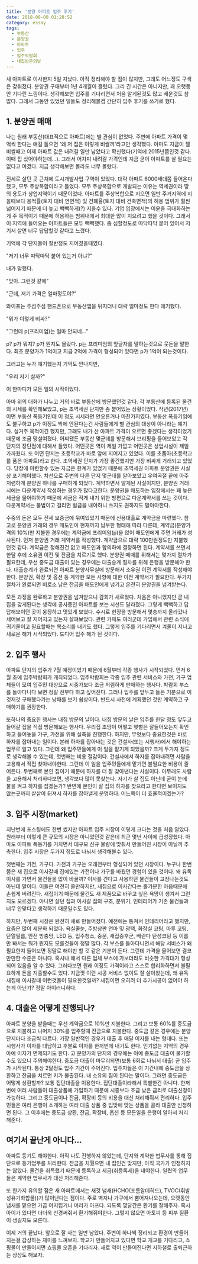 ```yaml
---
title: '분양 아파트 입주 후기'
date: 2018-08-08 01:28:52
category: essay
tags:
  - 부동산
  - 분양권
  - 아파트
  - 입주
  - 입주박람회
  - 내집방문의날
---
```




새 아파트로 이사한지 5일 지났다. 아직 정리해야 할 짐이 많지만, 그래도 어느정도 구색은 갖춰졌다. 분양권 구매부터 1년 4개월이 흘렀다.
그리 긴 시간은 아니지만, 꽤 오랫동안 기다린 느낌이다. 생각해보면 입주를 기다리면서 처음 알게된것도 많고 배운것도 참 많다. 그래서 그동안
있었던 일들도 정리해볼겸 간단히 입주 후기를 쓰기로 했다.

  

## 1\. 분양권 매매

나는 원래 부동산(대표적으로 아파트)에는 별 관심이 없었다. 주변에 아파트 가격이 몇억씩 한다는 얘길 들으면 '왜 저 집은 이렇게
비쌀까'라고만 생각했다. 아마도 지금이 젤 비쌀때고 이제 아파트 값은 내려갈 일만 남았다고 확신했다(기억에 2015년쯤인것 같다. 이때 집
샀어야하는데...). 그래서 어차피 내려갈 가격인데 지금 굳이 아파트를 살 필요는 없다고 여겼다. 지금 생각해보면 몰라도 너무 몰랐다.

  

전세로 살던 곳 근처에 도시개발사업 구역이 있었다. 대략 아파트 6000세대쯤 들어온다 했고, 모두 주상복합이라고 들었다. 모두 주상복합으로
개발되는 이유는 역세권이라 땅의 용도가 상업지역이기 때문이었다. 아파트를 주상복합으로 지으면 일반 주거지역에 지을때보다 용적률(토지 대비
연면적) 및 건폐율(토지 대비 건축면적)의 허용 범위가 훨씬 넓어지기 때문에 더 높고 빽빽하게(?) 지을수 있다. 기업 입장에서는 이윤을
극대화하는게 주 목적이기 때문에 허용하는 범위내에서 최대한 많이 지으려고 했을 것이다. 그래서 이 지역에 들어오는 아파트들은 모두 빽빽했다.
좀 심할정도로 따닥따닥 붙어 있어서 저기서 살면 너무 답답할것 같다고 느꼈다.

  

기억에 각 단지들이 절반정도 지어졌을때였다.

"저기 너무 따닥따닥 붙어 있는거 아냐?"

내가 말했다.

"맞아. 그런것 같에"

"근데, 저기 가격은 얼마정도야?"

와이프는 주섬주섬 핸드폰으로 부동산앱을 뒤지더니 대략 얼마정도 한다 얘기했다.

"뭐가 이렇게 비싸?"

"그런데 p(프리미엄)는 얼마 안되네..."

p? p가 뭐지? p가 뭔지도 몰랐다. p는 프리미엄의 앞글자를 말하는것으로 웃돈을 말한다. 최초 분양가가 1억이고 지금 2억에 가격이
형성되어 있다면 p가 1억이 되는것이다.

그러고는 누가 얘기했는지 기억도 안나지만,

"우리 저기 살까?"

이 한마디가 모든 일의 시작이었다.

  

아마 위의 대화가 나누고 거의 바로 부동산에 방문했던것 같다. 각 부동산에 등록된 물건의 시세를 확인해보았고, p는 초역세권 단지만 좀
붙어있는 상황이었다. 작년(2017년)이면 부동산 폭등기인데 이 정도 시세라면 안오른거나 마찬가지였다. 부동산 폭등기임에도 불구하고 p가
이정도 밖에 안된다는건 사람들에게 별 관심의 대상이 아니라는 얘기다. 실거주 목적이긴 했지만, 그래도 내가 산 아파트 가격이 오르면 좋겠다는
생각이었기 때문에 조금 망설여졌다. 어찌됐든 부동산 몇군데를 방문해서 브리핑을 들어보았고 각 단지의 장단점에 대해서 들었다. 어떤곳은 역이
제일 가깝고 어떤곳은 상업시설이 제일 가까웠다. 또 어떤 단지는 초등학교가 바로 앞에 지어지고 있었다. 이를 초품아(초등학교를 품은
아파트)라고 한다. 초역세권 단지가 가장 좋긴했지만 가장 비싸게 거래되고 있었다. 당장에 마련할수 있는 자금은 한계가 있었기 때문에 초역세권
아파트 분양권은 사실상 포기해야했다. 차선으로 주변의 다른 단지 몇군데를 알아보았고 우여곡절 끝에 아주 저렴하게 분양권 하나를 구매하게
되었다. 계약하면서 알게된 사실이지만, 분양권 거래시에는 다운계약서 작성하는 경우가 많다고한다. 분양권을 매도하는 입장에서는 꽤 높은 세금을
물어야하기 때문에 세금은 적게 내기 위한 방편으로 다운계약서를 쓰는 것이다. 다운계약서는 불법이고 걸리면 벌금을 내야하니 쓰지도 권하지도
말아야한다.

  

수중의 돈은 모두 전세 보증금에 묶여있었기 때문에 신용대출로 계약금을 마련했다. 참고로 분양권 거래의 경우 매도인이 현재까지 납부한 형태에
따라 다른데, 계약금(분양가격의 10%)만 지불한 경우에는 계약금에 프리미엄(p)을 얹어 매도인에게 주면 거래가 성사된다. 먼저 분양권 거래
계약서를 작성했다. 계약금으로 대략 100만원정도만 지불했던것 같다. 계약금은 정해진건 없고 매도인과 합의하에 결정하면 된다. 계약서를
쓰면서 한달 후에 소유권 이전 및 잔금을 치르기로 했다. 분양권 매매를 위해서는 몇가지 절차가 필요한데, 우선 중도금 대출이 있는 경우에는
대출승계 절차를 위해 은행을 방문해야 한다. 대출승계가 완료되면 아파트 분양사무실에 방문해서 소유권 이전 계약서를 작성해야한다. 분양권,
확장 및 옵션 등 계약한 모든 사항에 대한 이전 계약서가 필요한다. 두가지 절차가 완료되면 비로소 남은 잔금을 매도인에게 넘기고 온전히
분양권을 넘겨받는다.

  

모든 과정을 완료하고 분양권을 넘겨받으니 감회가 새로웠다. 처음은 아니었지만 곧 내 집을 갖게된다는 생각에 공사중인 아파트를 보는 시선도
달라졌다. 그렇게 빽빽하고 답답해보이던 곳이 웅장하고 멋있게 보였다. 수시로 현장을 방문해서 몇층까지 올라갔나 세어보고 잘 지어지고 있는지
살펴보았다. 관련 카페도 여러군데 가입해서 관련 소식에 귀기울이고 필요할때는 목소리를 내기도 했다. 그렇게 입주를 기다리면서 겨울이 지나고
새로운 해가 시작되었다. 드디어 입주 해가 된 것이다.

  

## 2\. 입주 행사

아파트 단지의 입주가 7월 예정이었기 때문에 6월부터 각종 행사가 시작되었다. 먼저 6월 초에 입주박람회가 개최되었다. 입주박람회는 각종
입주 관련 서비스와 가전, 가구 업체들이 모여 입주민 대상으로 시중가보다 조금 저렴하게 판매하는 행사다. 박람회 부스를 돌아다니다 보면 정말
전부다 하고 싶어진다. 그러나 입주를 앞두고 들뜬 기분으로 이것저것 구매했다가는 낭패를 보기 쉽상이다. 반드시 사전에 계획했던 것만 계약하고
구매하기를 권장한다.

  

또하나의 중요한 행사는 내집 방문의 날이다. 내집 방문의 날은 입주를 한달 정도 앞두고 들어갈 집을 직접 방문해보는 행사다. 우리집 조망이
어떻고 햇볕은 잘들어오는지 확인하고 들여놓을 가구, 가전을 위해 실측을 진행한다. 하지만, 무엇보다 중요한것은 바로 하자를 잡아내는 일이다.
본래 하자를 잡아내는 것은 건설사(또는 시행사)에서 해야하는 업무로 알고 있다. 그런데 왜 입주민들에게 이 일을 맡기게 되었을까? 크게
두가지 정도로 생각해볼 수 있는데, 첫번째는 비용 절감이다. 건설사에서 하자를 잡아내려면 사람을 고용해서 직접 찾아내야한다. 그런데 이 일을
입주민들에게 맡기면 불필요한 비용이 줄어든다. 두번째로 본인 집이기 때문에 하자를 더 잘 찾아낸다는 사실이다. 아무래도 사람을 고용해서
처리하다보면, 생각보다 많이 못찾는다. 자기가 살 집도 아닌데 굳이 눈에 불을 켜고 하자를 잡겠는가? 반면에 본인이 살 집의 하자를 찾으라고
한다면 보이지도 않는곳까지 샅샅이 뒤져서 하자를 잡아낼게 분명하다. 어느쪽이 더 효율적이겠는가?

  

## 3\. 입주 시장(market)

지난번에 포스팅에도 한번 썼지만 아파트 입주 시장이 이렇게 크다는 것을 처음 알았다. 원래부터 이렇게 큰 규모의 시장은 아니었던것 같은데
최근 몇년 사이에 급성장했다. 아마도 아파트 폭등기를 거치면서 대규모 신규 물량에 맞춰서 만들어진 시장이 아닐까 추측한다. 입주 시장은
두가지 정도로 나눠서 생각해볼수 있다.

  

첫번째는 가전, 가구다. 가전과 가구는 오래전부터 형성되어 있던 시장이다. 누구나 한번쯤은 새 집으로 이사갈때 집에있는 가전이나 가구를
바꿨던 경험이 있을 것이다. 왜 유독 이사를 가면서 물건들을 많이 바꿀까? 이사를 간다고 사용하던 물건들이 고장나는것도 아닌데 말이다.
이들은 여전히 쓸만하지만, 새집으로 이사간다는 홀가분한 마음때문에 손쉽게 버려진다. 새집이기 때문에 물건도 새 제품으로 바꾸고 싶은 욕망이
생겨서 그런지도 모르겠다. 아니면 살던 집과 이사갈 집의 구조, 분위기, 인테리어가 기존 물건들과 너무 안맞다고 생각하기 때문일수도 있다.

  

하지만, 두번째 시장은 완전히 새로 만들어졌다. 예전에는 퉁쳐서 인테리어라고 했지만, 요즘은 많이 세분화 되었다. 욕실줄눈, 주방상판 연마
및 광택, 화장실 코팅, 마루 코팅, 단열필름, 안전 방충망, LED 등, 입주청소, 중문, 새집증후군, 베란다 탄성코팅 등 이름만 봐서는
뭐가 뭔지도 모를것들이 정말 많다. 각 부스를 돌아다니면서 해당 서비스가 왜 필요한지 들어보면 정말로 해야만 할 것 같은 기분이 든다.
그런데 가격을 물어보면 결코 만만한 수준은 아니다. 혹시나 해서 다른 업체 부스에 가보더라도 비슷한 가격대가 형성되어 있음을 알 수 있다.
그러다보면 원래 이정도 가격이라고 스스로 합리화하면서 불필요하게 돈을 지출할수도 있다. 지금껏 이런 시공 서비스 없이도 잘 살아왔는데, 왜
유독 새집에 이사갈때 이런것들이 필요한것일까? 새집이면 오히려 더 추가시공이 없어야 하는게 아닌가? 정말 아이러니하다.

  

## 4\. 대출은 어떻게 진행되나?

아파트 분양을 받을때는 우선 계약금으로 10%만 지불한다. 그리고 보통 60%를 중도금으로 지불하고 나머지 30%를 입주할때 잔금으로
지불한다. 중도금 같은 경우에는 분양 단지마다 조금씩 다르다. 가장 일반적인 경우가 대출 후 매달 이자를 내는 형태다. 또는 시행사가 이자를
대납하고 후불로 이자를 한꺼번에 내기도 한다. 인기없는 지역의 경우 아예 이자가 면제되기도 한다. 고 분양가의 단지의 경우에는 아예 중도금
대출이 불가할 수도 있으니 주의해야한다. 중도금 대출이 마무리되면(보통 6회로 나눠서 대출) 곧 입주가 시작된다. 통상 2달정도 입주 기간이
주어진다. 입주자들은 이 기간내에 중도금을 상환하고 잔금을 치르면 키가 불출된다. 내 소유의 집이 된다는 말이다. 그러면 중도금은 어떻게
상환할까? 보통 집단대출을 이용한다. 집단대출이라해서 특별한건 아니다. 한꺼번에 여러 사람들이 대출상품에 가입하기 때문에 시중보다 조금 낮은
금리로 대출신청이 가능하다. 그리고 중도금이나 잔금, 확장비 등의 비용을 대신 처리해줘서 편리하다. 입주민들은 여러 은행이 소개하는 여러
대출 상품 중 입맞에 맞는 상품을 골라 대출만 신청하면 된다. 그 이후에는 중도금 상환, 잔금, 확장비, 옵션 등 모든일을 은행이 알아서
처리해준다.

  

## 여기서 끝난게 아니다...

아파트 등기도 해야한다. 아직 나도 진행하지 않았는데, 단지와 계약한 법무사를 통해 집단으로 등기업무를 처리한다. 잔금을 치뤘으면 내 집인건
맞지만, 아직 국가가 인정하지는 않았다. 물건을 취득했기 때문에 등록하고 세금(취등록세)을 내야한다. 일련의 업무들은 계약한 법무사가 대신
처리해준다.

  

또 한가지 유의할 점은 새 아파트에서는 새것 냄새(HCHO(포름알데히드), TVOC(휘발성유기화합물))가 많이난다는 점이다. 주로 벽지나
가구에서 뿜어져나오는데, 오랫동안 냄새를 맡으면 가끔 어지럽거나 머리가 아프다. 되도록 몇달간은 환기를 잘해주자. 혹시 아이가 있다면 더더욱
신경써줘서 환기해줘야한다. 그렇지 않으면 아토피 등 피부 질환이 생길지도 모른다.

  

이제 거의 끝났다. 앞으로 잘 사는 일만 남았다. 주변이 하나씩 정리되고 환경이 만들어지는걸 감상하는 재미를 느껴보자. 학교가 만들어지고
있다면 학교 개교를 기다리고, 쇼핑몰이 만들어지면 쇼핑몰 오픈을 기다리자. 새로 역이 만들어진다면 지하철로 출퇴근하는 상상도 해보자.  



